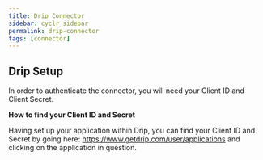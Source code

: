 ```yaml
---
title: Drip Connector
sidebar: cyclr_sidebar
permalink: drip-connector
tags: [connector]
---
```


Drip Setup
---------------
In order to authenticate the connector, you will need your Client ID and Client Secret.

**How to find your Client ID and Secret**

Having set up your application within Drip, you can find your Client ID and Secret by going here: https://www.getdrip.com/user/applications and clicking on the application in question.
